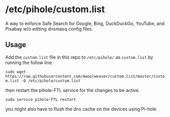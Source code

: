 # /etc/pihole/custom.list
A way to enforce Safe Search for Google, Bing, DuckDuckGo, YouTube, and Pixabay w/o editing dnsmasq config files.


## Usage
Add the `custom.list` file in this repo to `/etc/pihole/` as `custom.list` by running the follow line.

`sudo wget https://raw.githubusercontent.com/mwoolweaver/custom.list/master/custom.list -O /etc/pihole/custom.list`

then restart the pihole-FTL service for the changes to be active.

`sudo service pihole-FTL restart`

you might also have to flush the dns cache on the devices using Pi-hole.
